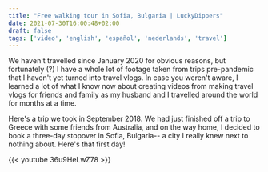 ```yaml
---
title: "Free walking tour in Sofia, Bulgaria | LuckyDippers"
date: 2021-07-30T16:00:48+02:00
draft: false
tags: ['video', 'english', 'español', 'nederlands', 'travel']
---
```

We haven't travelled since January 2020 for obvious reasons, but fortunately (?) I have a whole lot of footage taken from trips pre-pandemic that I haven't yet turned into travel vlogs. In case you weren't aware, I learned a lot of what I know now about creating videos from making travel vlogs for friends and family as my husband and I travelled around the world for months at a time.

Here's a trip we took in September 2018. We had just finished off a trip to Greece with some friends from Australia, and on the way home, I decided to book a three-day stopover in Sofia, Bulgaria-- a city I really knew next to nothing about. Here's that first day!

{{< youtube 36u9HeLwZ78 >}}